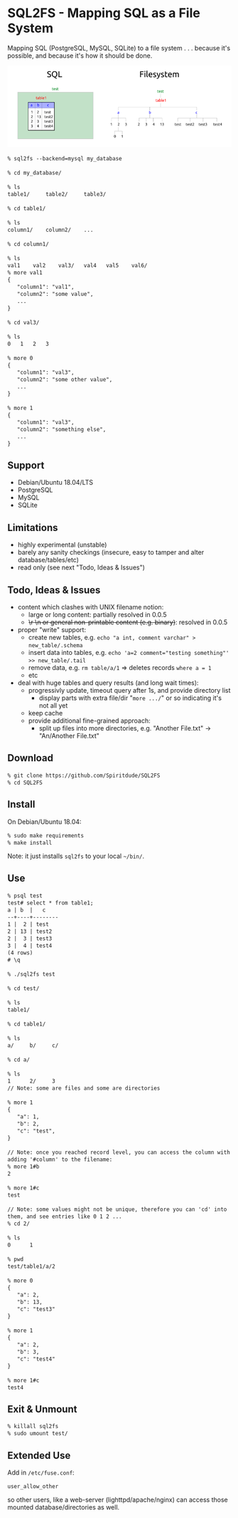 # SQL2FS - Mapping SQL as a File System

Mapping SQL (PostgreSQL, MySQL, SQLite) to a file system . . . because it's possible, and because it's how it should be done.

![SQL2FS Concept](images/sql2fs-example.png)

```
% sql2fs --backend=mysql my_database

% cd my_database/

% ls
table1/     table2/     table3/

% cd table1/

% ls
column1/    column2/    ...

% cd column1/

% ls
val1    val2    val3/   val4   val5    val6/ 
% more val1
{
   "column1": "val1",
   "column2": "some value",
   ...
}

% cd val3/

% ls
0   1   2   3 

% more 0
{
   "column1": "val3",
   "column2": "some other value",
   ...
}

% more 1
{
   "column1": "val3",
   "column2": "something else",
   ...
}
```

## Support
- Debian/Ubuntu 18.04/LTS
- PostgreSQL
- MySQL
- SQLite

## Limitations
- highly experimental (unstable)
- barely any sanity checkings (insecure, easy to tamper and alter database/tables/etc)
- read only (see next "Todo, Ideas & Issues")

## Todo, Ideas & Issues
- content which clashes with UNIX filename notion:
  - large or long content: partially resolved in 0.0.5
  - ~~\r \n or general non-printable content (e.g. binary)~~: resolved in 0.0.5
- proper "write" support:
  - create new tables, e.g. `echo "a int, comment varchar" > new_table/.schema`
  - insert data into tables, e.g. `echo 'a=2 comment="testing something"' >> new_table/.tail`
  - remove data, e.g. `rm table/a/1` => deletes records `where a = 1`
  - etc
- deal with huge tables and query results (and long wait times):
  - progressivly update, timeout query after 1s, and provide directory list
    - display parts with extra file/dir "`more .../`" or so indicating it's not all yet
  - keep cache
  - provide additional fine-grained approach:
    - split up files into more directories, e.g. "Another File.txt" -> "An/Another File.txt"
  
## Download
```
% git clone https://github.com/Spiritdude/SQL2FS
% cd SQL2FS
```

## Install

On Debian/Ubuntu 18.04:
```
% sudo make requirements
% make install
```
Note: it just installs `sql2fs` to your local `~/bin/`.

## Use 
```
% psql test
test# select * from table1;
a | b  |   c
--+----+--------
1 |  2 | test
2 | 13 | test2
2 |  3 | test3
3 |  4 | test4
(4 rows)
# \q

% ./sql2fs test

% cd test/

% ls
table1/

% cd table1/

% ls
a/     b/     c/

% cd a/

% ls
1      2/     3
// Note: some are files and some are directories

% more 1
{
   "a": 1,
   "b": 2,
   "c": "test",
}

// Note: once you reached record level, you can access the column with adding '#column' to the filename:
% more 1#b
2

% more 1#c
test

// Note: some values might not be unique, therefore you can 'cd' into them, and see entries like 0 1 2 ...
% cd 2/

% ls 
0      1

% pwd
test/table1/a/2

% more 0
{ 
   "a": 2,
   "b": 13,
   "c": "test3"
}

% more 1
{ 
   "a": 2,
   "b": 3,
   "c": "test4"
}

% more 1#c
test4

```

## Exit & Unmount
```
% killall sql2fs
% sudo umount test/
```

## Extended Use

Add in `/etc/fuse.conf`:
```
user_allow_other
```

so other users, like a web-server (lighttpd/apache/nginx) can access those mounted database/directories as well.

